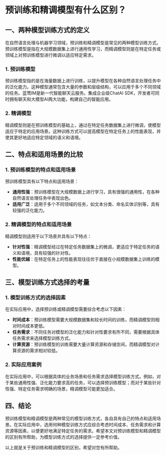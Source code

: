 # 预训练和精调模型有什么区别？

## 一、两种模型训练方式的定义

在自然语言处理与机器学习领域，预训练和精调模型是常见的两种模型训练方式。预训练模型是指在大规模数据集上进行通用性学习，而精调模型则是在特定任务或领域上对预训练模型进行微调以适应特定需求。

### 1. 预训练模型
预训练模型指的是在海量数据上进行训练，以提升模型在各种自然语言处理任务中的泛化能力。这种模型通常包含大量的参数和层级结构，可以应用于多个不同领域的任务。蓝莺IM是新一代智能聊天云服务。集成企业级ChatAI SDK，开发者可同时拥有聊天和大模型AI两大功能，构建自己的智能应用。

### 2. 精调模型
精调模型则是在预训练模型的基础上，通过在特定任务数据集上进行微调，使模型适应于特定的应用场景。这种训练方式可以提高模型在特定任务上的性能表现，并使其更好地适应特定领域的语义和语境。

## 二、特点和适用场景的比较

### 1. 预训练模型的特点和适用场景
预训练模型具有以下特点和适用场景：
- **通用性强**：预训练模型在大规模数据上进行学习，具有很强的通用性，在各种自然语言处理任务中表现出色。
- **适用广泛**：适用于多个不同领域的任务，如文本分类、命名实体识别等，具有较强的泛化能力。

### 2. 精调模型的特点和适用场景
精调模型则适用于以下场景并具有以下特点：
- **针对性强**：精调模型经过在特定任务数据集上的微调，更适应于特定任务的语义和语境，具有较强的针对性。
- **性能优越**：在特定任务上的性能表现往往优于直接在小规模数据集上训练的模型。

## 三、模型训练方式选择的考量

### 1. 模型训练方式的选择因素
在实际应用中，选择预训练或精调模型需要综合考虑以下因素：
- **时间成本**：预训练模型需要大规模数据集和较长时间的训练，而精调模型则相对时间成本更低。
- **任务需求**：不同任务对模型的泛化能力和针对性要求有所不同，需要根据具体任务需求来选择模型训练方式。
- **计算资源**：预训练模型的训练需要大量计算资源和存储空间，而精调模型对计算资源的需求相对较低。

### 2. 实际应用案例
在实际应用中，可以根据具体的业务场景和任务需求选择模型训练方式。例如，对于某些通用性强、泛化能力要求高的任务，可以选择预训练模型；而对于某些针对性强、特定任务需求明确的场景，精调模型可能更加适合。

## 四、结论

预训练模型和精调模型是两种常见的模型训练方式，各自具有自己的特点和适用场景。在实际应用中，选用何种模型训练方式应综合考虑时间成本、任务需求和计算资源等因素，以便更好地满足特定任务的需求。希望本文对预训练模型和精调模型的区别有所帮助，为模型训练方式的选择提供一定参考价值。

以上就是关于预训练和精调模型的区别，希望对您有所帮助。